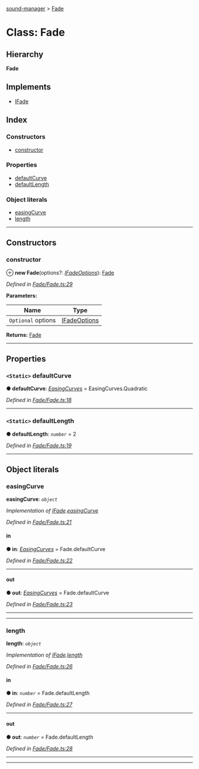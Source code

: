 [sound-manager](../README.md) > [Fade](../classes/fade.md)

# Class: Fade

## Hierarchy

**Fade**

## Implements

* [IFade](../interfaces/ifade.md)

## Index

### Constructors

* [constructor](fade.md#constructor)

### Properties

* [defaultCurve](fade.md#defaultcurve)
* [defaultLength](fade.md#defaultlength)

### Object literals

* [easingCurve](fade.md#easingcurve)
* [length](fade.md#length)

---

## Constructors

<a id="constructor"></a>

###  constructor

⊕ **new Fade**(options?: *[IFadeOptions](../interfaces/ifadeoptions.md)*): [Fade](fade.md)

*Defined in [Fade/Fade.ts:29](https://github.com/furkleindustries/sound-manager/blob/087d8cb/src/Fade/Fade.ts#L29)*

**Parameters:**

| Name | Type |
| ------ | ------ |
| `Optional` options | [IFadeOptions](../interfaces/ifadeoptions.md) |

**Returns:** [Fade](fade.md)

___

## Properties

<a id="defaultcurve"></a>

### `<Static>` defaultCurve

**● defaultCurve**: *[EasingCurves](../enums/easingcurves.md)* =  EasingCurves.Quadratic

*Defined in [Fade/Fade.ts:18](https://github.com/furkleindustries/sound-manager/blob/087d8cb/src/Fade/Fade.ts#L18)*

___
<a id="defaultlength"></a>

### `<Static>` defaultLength

**● defaultLength**: *`number`* = 2

*Defined in [Fade/Fade.ts:19](https://github.com/furkleindustries/sound-manager/blob/087d8cb/src/Fade/Fade.ts#L19)*

___

## Object literals

<a id="easingcurve"></a>

###  easingCurve

**easingCurve**: *`object`*

*Implementation of [IFade](../interfaces/ifade.md).[easingCurve](../interfaces/ifade.md#easingcurve)*

*Defined in [Fade/Fade.ts:21](https://github.com/furkleindustries/sound-manager/blob/087d8cb/src/Fade/Fade.ts#L21)*

<a id="easingcurve.in"></a>

####  in

**● in**: *[EasingCurves](../enums/easingcurves.md)* =  Fade.defaultCurve

*Defined in [Fade/Fade.ts:22](https://github.com/furkleindustries/sound-manager/blob/087d8cb/src/Fade/Fade.ts#L22)*

___
<a id="easingcurve.out"></a>

####  out

**● out**: *[EasingCurves](../enums/easingcurves.md)* =  Fade.defaultCurve

*Defined in [Fade/Fade.ts:23](https://github.com/furkleindustries/sound-manager/blob/087d8cb/src/Fade/Fade.ts#L23)*

___

___
<a id="length"></a>

###  length

**length**: *`object`*

*Implementation of [IFade](../interfaces/ifade.md).[length](../interfaces/ifade.md#length)*

*Defined in [Fade/Fade.ts:26](https://github.com/furkleindustries/sound-manager/blob/087d8cb/src/Fade/Fade.ts#L26)*

<a id="length.in-1"></a>

####  in

**● in**: *`number`* =  Fade.defaultLength

*Defined in [Fade/Fade.ts:27](https://github.com/furkleindustries/sound-manager/blob/087d8cb/src/Fade/Fade.ts#L27)*

___
<a id="length.out-1"></a>

####  out

**● out**: *`number`* =  Fade.defaultLength

*Defined in [Fade/Fade.ts:28](https://github.com/furkleindustries/sound-manager/blob/087d8cb/src/Fade/Fade.ts#L28)*

___

___

